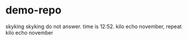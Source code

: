 # demo-repo

skyking skyking do not answer. time is 12:52. kilo echo november, repeat kilo echo november
